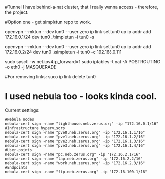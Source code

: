 #Tunnel
I have behind-a-nat cluster, that I really wanna access - therefore, the project.

#Option one - get simpletun repo to work.

openvpn --mktun --dev tun0 --user zero
ip link set tun0 up
ip addr add 172.16.0.1/24 dev tun0
./simpletun -i tun0 -s


openvpn --mktun --dev tun0 --user zero
ip link set tun0 up
ip addr add 172.16.0.2/24 dev tun0
./simpletun -i tun0 -c 192.168.0.111


sudo sysctl -w net.ipv4.ip_forward=1
sudo iptables -t nat -A POSTROUTING -o eth0 -j MASQUERADE



#For removing links:
 sudo ip link delete tun0

# I used nebula too - looks kinda cool.
Current settings:
```
#Nebula nodes
nebula-cert sign -name "lighthouse.neb.zerus.org" -ip "172.16.0.1/16"
#Infrastructure hypervisors
nebula-cert sign -name "pve0.neb.zerus.org" -ip "172.16.1.1/16"
nebula-cert sign -name "pve1.neb.zerus.org" -ip "172.16.1.2/16"
nebula-cert sign -name "pve2.neb.zerus.org" -ip "172.16.1.3/16"
nebula-cert sign -name "pve3.neb.zerus.org" -ip "172.16.1.4/16"
#User-points
nebula-cert sign -name "pc.neb.zerus.org" -ip "172.16.2.1/16"
nebula-cert sign -name "lap.neb.zerus.org" -ip "172.16.2.2/16"
nebula-cert sign -name "work.neb.zerus.org" -ip "172.16.2.3/16"
#Endpoints
nebula-cert sign -name "ftp.neb.zerus.org" -ip "172.16.100.1/16"
```
